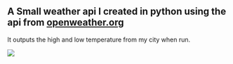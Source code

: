 

<h2>A Small weather api I created in python using the api from <a href="https://home.openweathermap.org/">openweather.org</a></h2>  

It outputs the high and low temperature from my city when run.

<p align="left">
<img src="https://imgur.com/oDrzpWj.png alt="Traffic Examination"/>
</p>
<br />
<br />

